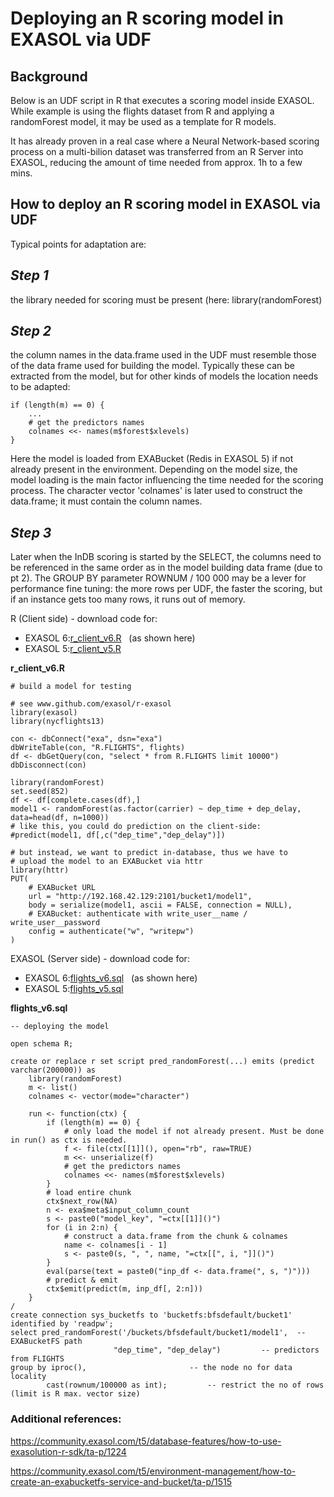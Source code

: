 # Deploying an R scoring model in EXASOL via UDF 
## Background

Below is an UDF script in R that executes a scoring model inside EXASOL. While example is using the flights dataset from R and applying a randomForest model, it may be used as a template for R models.

It has already proven in a real case where a Neural Network-based scoring process on a multi-bilion dataset was transferred from an R Server into EXASOL, reducing the amount of time needed from approx. 1h to a few mins.

## How to deploy an R scoring model in EXASOL via UDF

Typical points for adaptation are:

## *Step 1*

the library needed for scoring must be present (here: library(randomForest)

## *Step 2*

the column names in the data.frame used in the UDF must resemble those of the data frame used for building the model. Typically these can be extracted from the model, but for other kinds of models the location needs to be adapted:


```markup
if (length(m) == 0) {
	...
	# get the predictors names
	colnames <<- names(m$forest$xlevels)
}
```
Here the model is loaded from EXABucket (Redis in EXASOL 5) if not already present in the environment. Depending on the model size, the model loading is the main factor influencing the time needed for the scoring process. The character vector 'colnames' is later used to construct the data.frame; it must contain the column names.

## *Step 3*

Later when the InDB scoring is started by the SELECT, the columns need to be referenced in the same order as in the model building data frame (due to pt 2). The GROUP BY parameter ROWNUM / 100 000 may be a lever for performance fine tuning: the more rows per UDF, the faster the scoring, but if an instance gets too many rows, it runs out of memory.

R (Client side) - download code for:

* EXASOL 6:[r_client_v6.R](https://www.exasol.com/support/secure/attachment/50966/50966_r_client_v6.R "r_client_v6.R")   (as shown here)
* EXASOL 5:[r_client_v5.R](https://www.exasol.com/support/secure/attachment/50968/50968_r_client_v5.R "r_client_v5.R")

**r_client_v6.R**
```"code-java"
# build a model for testing

# see www.github.com/exasol/r-exasol
library(exasol)
library(nycflights13)

con <- dbConnect("exa", dsn="exa")
dbWriteTable(con, "R.FLIGHTS", flights)
df <- dbGetQuery(con, "select * from R.FLIGHTS limit 10000")
dbDisconnect(con)

library(randomForest)
set.seed(852)
df <- df[complete.cases(df),]
model1 <- randomForest(as.factor(carrier) ~ dep_time + dep_delay, data=head(df, n=1000))
# like this, you could do prediction on the client-side:
#predict(model1, df[,c("dep_time","dep_delay")])

# but instead, we want to predict in-database, thus we have to
# upload the model to an EXABucket via httr
library(httr)
PUT(
	# EXABucket URL
	url = "http://192.168.42.129:2101/bucket1/model1",
	body = serialize(model1, ascii = FALSE, connection = NULL),
	# EXABucket: authenticate with write_user__name / write_user__password
	config = authenticate("w", "writepw")
)
```
EXASOL (Server side) - download code for:

* EXASOL 6:[flights_v6.sql](https://www.exasol.com/support/secure/attachment/50967/50967_flights_v6.sql "flights_v6.sql")   (as shown here)
* EXASOL 5:[flights_v5.sql](https://www.exasol.com/support/secure/attachment/50969/50969_flights_v5.sql "flights_v5.sql")

**flights_v6.sql**
```"code-sql"
-- deploying the model

open schema R;

create or replace r set script pred_randomForest(...) emits (predict varchar(200000)) as
	library(randomForest)
	m <- list()
	colnames <- vector(mode="character")

	run <- function(ctx) {
		if (length(m) == 0) {
	    	# only load the model if not already present. Must be done in run() as ctx is needed.
			f <- file(ctx[[1]](), open="rb", raw=TRUE)
			m <<- unserialize(f) 
			# get the predictors names
			colnames <<- names(m$forest$xlevels)
		}
		# load entire chunk
		ctx$next_row(NA)
		n <- exa$meta$input_column_count
		s <- paste0("model_key", "=ctx[[1]]()")
	    for (i in 2:n) {
			# construct a data.frame from the chunk & colnames
			name <- colnames[i - 1]
			s <- paste0(s, ", ", name, "=ctx[[", i, "]]()")
		}
		eval(parse(text = paste0("inp_df <- data.frame(", s, ")")))
		# predict & emit
		ctx$emit(predict(m, inp_df[, 2:n]))
	}
/
create connection sys_bucketfs to 'bucketfs:bfsdefault/bucket1' identified by 'readpw';
select pred_randomForest('/buckets/bfsdefault/bucket1/model1',	-- EXABucketFS path
                       "dep_time", "dep_delay")			-- predictors
from FLIGHTS
group by iproc(),						-- the node no for data locality
		cast(rownum/100000 as int);			-- restrict the no of rows (limit is R max. vector size)
```
### Additional references:

<https://community.exasol.com/t5/database-features/how-to-use-exasolution-r-sdk/ta-p/1224>

<https://community.exasol.com/t5/environment-management/how-to-create-an-exabucketfs-service-and-bucket/ta-p/1515>

